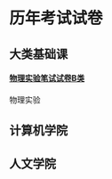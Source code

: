 # 历年考试试卷

## 大类基础课

#### [物理实验笔试试卷B类](https://pan.zjut.edu.cn/share/6ab8688e46355a2e3c8a5acdf5)

物理实验

## 计算机学院



## 人文学院